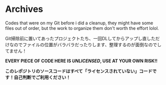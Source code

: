 # Archives
Codes that were on my Git before i did a cleanup, they might have some files out of order, but the work to organize them don't worth the effort lolol.

Git掃除前に置いてあったプロジェクトたち、一回DLしてからアップし直しただけなのでファイルの位置がバラバラだったりします、整理するのが面倒なのでしてません！


**EVERY PIECE OF CODE HERE IS _UNLICENSED_, USE AT YOUR OWN RISK!!**

**このレポジトリのソースコードはすべて「ライセンスされていない」コードです！自己判断でご利用ください！**